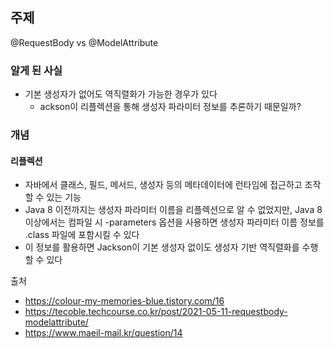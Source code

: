 ## 주제
@RequestBody vs @ModelAttribute


### 알게 된 사실
- 기본 생성자가 없어도 역직렬화가 가능한 경우가 있다
  - ackson이 리플렉션을 통해 생성자 파라미터 정보를 추론하기 때문일까?


### 개념
#### 리플렉션
- 자바에서 클래스, 필드, 메서드, 생성자 등의 메타데이터에 런타임에 접근하고 조작할 수 있는 기능
- Java 8 이전까지는 생성자 파라미터 이름을 리플렉션으로 알 수 없었지만,
  Java 8 이상에서는 컴파일 시 -parameters 옵션을 사용하면
  생성자 파라미터 이름 정보를 .class 파일에 포함시킬 수 있다
- 이 정보를 활용하면 Jackson이 기본 생성자 없이도 생성자 기반 역직렬화를 수행할 수 있다


출처
- https://colour-my-memories-blue.tistory.com/16
- https://tecoble.techcourse.co.kr/post/2021-05-11-requestbody-modelattribute/
- https://www.maeil-mail.kr/question/14
